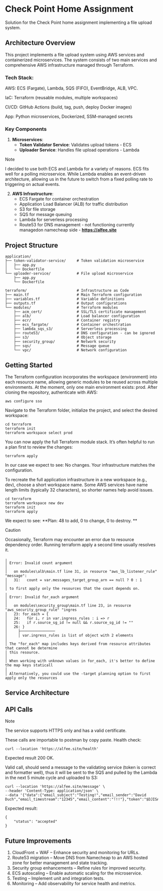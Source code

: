 # Check Point Home Assignment

Solution for the Check Point home assignment implementing a file upload system.

## Architecture Overview

This project implements a file upload system using AWS services and containerized microservices.
The system consists of two main services and comprehensive AWS infrastructure managed through Terraform.

### Tech Stack:
AWS: ECS (Fargate), Lambda, SQS (FIFO), EventBridge, ALB, VPC.

IaC: Terraform (reusable modules, multiple workspaces)

CI/CD: GitHub Actions (build, tag, push, deploy Docker images)

App: Python microservices, Dockerized, SSM-managed secrets

### Key Components

1. **Microservices**:
   - **Token Validator Service**: Validates upload tokens - ECS
   - **Uploader Service**: Handles file upload operations - Lambda

> [!NOTE]
> I decided to use both ECS and Lambda for a variety of reasons. ECS fits well for a polling microservice.
> While Lambda enables an event-driven architecture, allowing us in the future to switch from a fixed polling rate to triggering on actual events.

2. **AWS Infrastructure**:
   - ECS Fargate for container orchestration
   - Application Load Balancer (ALB) for traffic distribution
   - S3 for file storage
   - SQS for message queuing
   - Lambda for serverless processing
   - Route53 for DNS management - not functioning currently managedon namecheap side  - **https://alfee.site**

## Project Structure

```
application/
├── token-validator-service/     # Token validation microservice
│   ├── app.py
│   └── Dockerfile
└── uploader-service/            # File upload microservice
    ├── app.py
    └── Dockerfile

terraform/                       # Infrastructure as Code
├── main.tf                      # Main Terraform configuration
├── variables.tf                 # Variable definitions
├── outputs.tf                   # Output configurations
└── modules/                     # Terraform modules
    ├── acm_cert/                # SSL/TLS certificate management
    ├── alb/                     # Load balancer configuration
    ├── ecr/                     # Container registry
    ├── ecs_fargate/             # Container orchestration
    ├── lambda_sqs_s3/           # Serverless processing
    ├── route53/                 # DNS configuration - can be ignored
    ├── s3/                      # Object storage
    ├── security_group/          # Network security
    ├── sqs/                     # Message queue
    └── vpc/                     # Network configuration
```

## Getting Started
The Terraform configuration incorporates the workspace (environment) into each resource name, allowing generic modules to be reused across multiple environments.
At the moment, only one main environment exists: prod.
After cloning the repository, authenticate with AWS:
```
aws configure sso
```
Navigate to the Terraform folder, initialize the project, and select the desired workspace:
```
cd terraform
terraform init
terraform workspace select prod
```
You can now apply the full Terraform module stack. It’s often helpful to run a plan first to review the changes:
```
terraform apply 
```
In our case we expect to see:
No changes. Your infrastructure matches the configuration.

To recreate the full application infrastructure in a new workspace (e.g., dev), choose a short workspace name. Some AWS services have name length limits (typically 32 characters), so shorter names help avoid issues.
```
cd terraform
terraform workspace new dev 
terraform init
terraform apply
```
We expect to see:
**Plan: 48 to add, 0 to change, 0 to destroy.
**
> [!CAUTION]
> Occasionally, Terraform may encounter an error due to resource dependency order. Running terraform apply a second time usually resolves it.
```
╷
│ Error: Invalid count argument
│
│   on modules\alb\main.tf line 31, in resource "aws_lb_listener_rule" "message":
│   31:   count = var.messages_target_group_arn == null ? 0 : 1
│
│ to first apply only the resources that the count depends on.
╷
│ Error: Invalid for_each argument
│
│   on modules\security_group\main.tf line 23, in resource "aws_security_group_rule" "ingres
│   23: for_each = {
│   24:   for i, r in var.ingress_rules : i => r
│   25:   if r.source_sg_id != null && r.source_sg_id != ""
│   26: }
│     ├────────────────
│     │ var.ingress_rules is list of object with 2 elements
│
│ The "for_each" map includes keys derived from resource attributes that cannot be determine
│ this resource.
│
│ When working with unknown values in for_each, it's better to define the map keys staticall
│
│ Alternatively, you could use the -target planning option to first apply only the resources
```
## Service Architecture



## API Calls
> [!NOTE]
> The service supports HTTPS only and has a valid certificate.

These calls are importable to postman by copy paste.
Health check:
```
curl --location 'https://alfee.site/health'
```
Expected result 200 OK. 

Valid call, should send a message to the validating service (token is correct and formatter well), thus it will be sent to the SQS and pulled by the Lambda in the next 5 minute cycle and uploaded to S3: 
```
curl --location 'https://alfee.site/message' \
--header 'Content-Type: application/json' \
--data '{"data":{"email_subject":"Testing!","email_sender":"David Duch","email_timestream":"12345","email_content":"!!!"},"token":"$DJISA<$#45ex3RtYr"}'
```
Expected result:
```
{
    "status": "accepted"
}
```

## Future Improvements
1. CloudFront + WAF – Enhance security and monitoring for URLs.
2. Route53 migration – Move DNS from Namecheap to an AWS hosted zone for better management and state tracking.
3. Security group enhancements – Refine rules for improved security.
4. ECS autoscaling – Enable automatic scaling for the microservice.
5. Testing – Implement unit and integration tests.
6. Monitoring – Add observability for service health and metrics.
